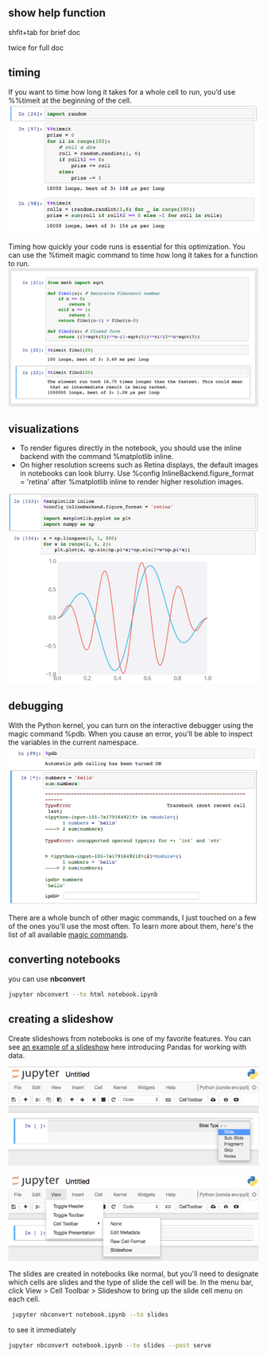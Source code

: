 ## show help function
shfit+tab for brief doc

twice for full doc

## timing

If you want to time how long it takes for a whole cell to run, you’d use %%timeit at the beginning of the cell.
![](figs/magic-timeit2.png)


Timing how quickly your code runs is essential for this optimization. You can use the %timeit magic command to time how long it takes for a function to run.
![](figs/magic-timeit.png)

## visualizations

* To render figures directly in the notebook, you should use the inline backend with the command %matplotlib inline.
* On higher resolution screens such as Retina displays, the default images in notebooks can look blurry. Use %config InlineBackend.figure_format = 'retina' after %matplotlib inline to render higher resolution images.

![](figs/magic-matplotlib.png)

## debugging
With the Python kernel, you can turn on the interactive debugger using the magic command %pdb. When you cause an error, you'll be able to inspect the variables in the current namespace.
![](figs/magic-pdb.png)


There are a whole bunch of other magic commands, I just touched on a few of the ones you'll use the most often. To learn more about them, here's the list of all available [magic commands](http://ipython.readthedocs.io/en/stable/interactive/magics.html).


## converting notebooks
you can use **nbconvert**
```bash
jupyter nbconvert --to html notebook.ipynb
```

## creating a slideshow
Create slideshows from notebooks is one of my favorite features. You can see [an example of a slideshow](http://nbviewer.jupyter.org/format/slides/github/jorisvandenbossche/2015-PyDataParis/blob/master/pandas_introduction.ipynb#/) here introducing Pandas for working with data.

![](figs/slides-choose-slide-type.png)
 
![](figs/slides-cell-toolbar-menu.png)

The slides are created in notebooks like normal, but you'll need to designate which cells are slides and the type of slide the cell will be. In the menu bar, click View > Cell Toolbar > Slideshow to bring up the slide cell menu on each cell.

```bash
 jupyter nbconvert notebook.ipynb --to slides
```
to see it immediately
```bash
jupyter nbconvert notebook.ipynb --to slides --post serve
```
